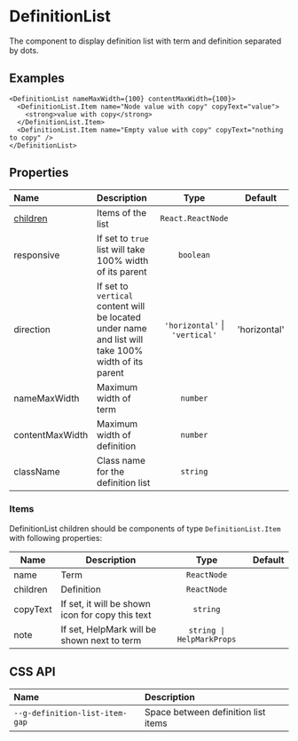 <!--GITHUB_BLOCK-->

# DefinitionList

<!--/GITHUB_BLOCK-->

The component to display definition list with term and definition separated by dots.

## Examples

<!--LANDING_BLOCK

<ExampleBlock
    code={`
<DefinitionList nameMaxWidth={100} contentMaxWidth={100}>
    <DefinitionList.Item name="Node value with copy" copyText="value">
        <strong>value with copy</strong>
    </DefinitionList.Item>
    <DefinitionList.Item name="Empty value with copy" copyText="nothing to copy" />
</DefinitionList>
`}
>
<UIKit.DefinitionList nameMaxWidth={100} contentMaxWidth={100}>
    <UIKit.DefinitionListItem name="Node value with copy" copyText="value">
        <strong>value with copy</strong>
    </UIKit.DefinitionListItem>
    <UIKit.DefinitionListItem name="Empty value with copy" copyText="nothing to copy" />
</UIKit.DefinitionList>;
</ExampleBlock>

LANDING_BLOCK-->

<!--GITHUB_BLOCK-->

```tsx
<DefinitionList nameMaxWidth={100} contentMaxWidth={100}>
  <DefinitionList.Item name="Node value with copy" copyText="value">
    <strong>value with copy</strong>
  </DefinitionList.Item>
  <DefinitionList.Item name="Empty value with copy" copyText="nothing to copy" />
</DefinitionList>
```

<!--/GITHUB_BLOCK-->

## Properties

| Name               | Description                                                                                         |              Type              |   Default    |
| :----------------- | :-------------------------------------------------------------------------------------------------- | :----------------------------: | :----------: |
| [children](#items) | Items of the list                                                                                   |       `React.ReactNode`        |              |
| responsive         | If set to `true` list will take 100% width of its parent                                            |           `boolean`            |              |
| direction          | If set to `vertical` content will be located under name and list will take 100% width of its parent | `'horizontal'` \| `'vertical'` | 'horizontal' |
| nameMaxWidth       | Maximum width of term                                                                               |            `number`            |              |
| contentMaxWidth    | Maximum width of definition                                                                         |            `number`            |              |
| className          | Class name for the definition list                                                                  |            `string`            |              |

### Items

DefinitionList children should be components of type `DefinitionList.Item` with following properties:

| Name     | Description                                      |           Type            | Default |
| -------- | ------------------------------------------------ | :-----------------------: | :-----: |
| name     | Term                                             |        `ReactNode`        |         |
| children | Definition                                       |        `ReactNode`        |         |
| copyText | If set, it will be shown icon for copy this text |         `string`          |         |
| note     | If set, HelpMark will be shown next to term      | `string \| HelpMarkProps` |         |

## CSS API

| Name                           | Description                         |
| :----------------------------- | :---------------------------------- |
| `--g-definition-list-item-gap` | Space between definition list items |
